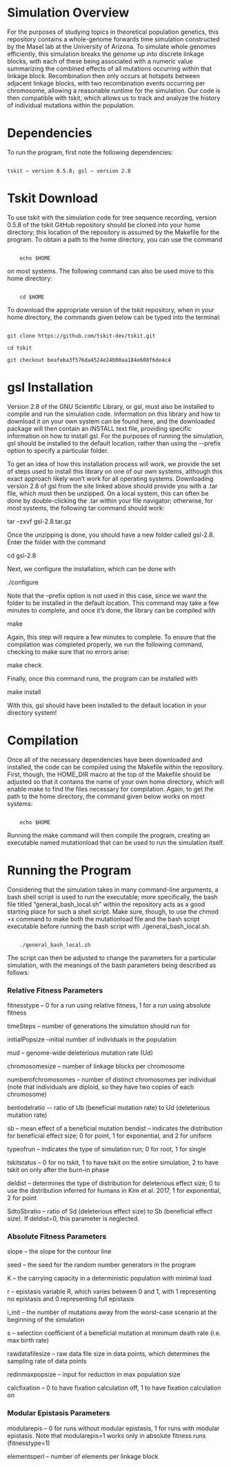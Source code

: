  # Simulation Overview 

For the purposes of studying topics in theoretical population genetics, this repository contains a whole-genome forwards time simulation constructed by the Masel lab at the University of Arizona. To simulate whole genomes efficiently, this simulation breaks the genome up into discrete linkage blocks, with each of these being associated with a numeric value summarizing the combined effects of all mutations occurring within that linkage block. Recombination then only occurs at hotspots between adjacent linkage blocks, with two recombination events occurring per chromosome, allowing a reasonable runtime for the simulation. Our code is then compatible with tskit, which allows us to track and analyze the history of individual mutations within the population. 

 

# Dependencies 

To run the program, first note the following dependencies: 

``` 

tskit – version 0.5.8; gsl – version 2.8 

``` 

# Tskit Download 

To use tskit with the simulation code for tree sequence recording, version 0.5.8 of the tskit GitHub repository should be cloned into your home directory; this location of the repository is assumed by the Makefile for the program. To obtain a path to the home directory, you can use the command  

``` 

	echo $HOME 

``` 

on most systems. The following command can also be used move to this home directory: 

``` 

	cd $HOME 

``` 

To download the appropriate version of the tskit repository, when in your home directory, the commands given below can be typed into the terminal: 

``` 

git clone https://github.com/tskit-dev/tskit.git 

cd tskit 

git checkout beafeba3f576da4524e24b00aa184e608f6de4c4 

``` 

 

# gsl Installation 

Version 2.8 of the GNU Scientific Library, or gsl, must also be installed to compile and run the simulation code. Information on this library and how to download it on your own system can be found here, and the downloaded package will then contain an INSTALL text file, providing specific information on how to install gsl. For the purposes of running the simulation, gsl should be installed to the default location, rather than using the --prefix option to specify a particular folder.  

 

To get an idea of how this installation process will work, we provide the set of steps used to install this library on one of our own systems, although this exact approach likely won’t work for all operating systems. Downloading version 2.8 of gsl from the site linked above should provide you with a .tar file, which must then be unzipped. On a local system, this can often be done by double-clicking the .tar within your file navigator; otherwise, for most systems, the following tar command should work: 

tar –zxvf gsl-2.8.tar.gz 

Once the unzipping is done, you should have a new folder called gsl-2.8. Enter the folder with the command 

cd gsl-2.8 

Next, we configure the installation, which can be done with 

./configure 

Note that the –prefix option is not used in this case, since we want the folder to be installed in the default location. This command may take a few minutes to complete, and once it’s done, the library can be compiled with 

make 

Again, this step will require a few minutes to complete. To ensure that the compilation was completed properly, we run the following command, checking to make sure that no errors arise: 

make check 

Finally, once this command runs, the program can be installed with 

make install 

With this, gsl should have been installed to the default location in your directory system!  

 

# Compilation 

Once all of the necessary dependencies have been downloaded and installed, the code can be compiled using the Makefile within the repository. First, though, the HOME_DIR macro at the top of the Makefile should be adjusted so that it contains the name of your own home directory, which will enable make to find the files necessary for compilation. Again, to get the path to the home directory, the command given below works on most systems: 

``` 

	echo $HOME 

``` 

Running the make command will then compile the program, creating an executable named mutationload that can be used to run the simulation itself.  

 

# Running the Program 

Considering that the simulation takes in many command-line arguments, a bash shell script is used to run the executable; more specifically, the bash file titled “general_bash_local.sh” within the repository acts as a good starting place for such a shell script. Make sure, though, to use the  chmod +x command to make both the mutationload file and the bash script executable before running the bash script with ./general_bash_local.sh.  

``` 

	./general_bash_local.sh 

``` 

The script can then be adjusted to change the parameters for a particular simulation, with the meanings of the bash parameters being described as follows: 

### Relative Fitness Parameters 

fitnesstype – 0 for a run using relative fitness, 1 for a run using absolute fitness 

timeSteps – number of generations the simulation should run for 

initialPopsize –initial number of individuals in the population 

mud – genome-wide deleterious mutation rate (Ud) 

chromosomesize – number of linkage blocks per chromosome 

numberofchromosomes – number of distinct chromosomes per individual (note that individuals are diploid, so they have two copies of each chromosome) 

bentodelratio -- ratio of Ub (beneficial mutation rate) to Ud (deleterious mutation rate) 

sb – mean effect of a beneficial mutation 
	bendist – indicates the distribution for beneficial effect size; 0 for point, 1 for exponential, and 2 for uniform 

typeofrun – indicates the type of simulation run; 0 for root, 1 for single 

tskitstatus – 0 for no tskit, 1 to have tskit on the entire simulation, 2 to have tskit on only after the burn-in phase  

deldist – determines the type of distribution for deleterious effect size; 0 to use the distribution inferred for humans in  Kim et al. 2017, 1 for exponential, 2 for point 

SdtoSbratio – ratio of Sd (deleterious effect size) to Sb (beneficial effect size). If deldist=0, this parameter is neglected. 

 

### Absolute Fitness Parameters 

slope – the slope for the contour line 

seed – the seed for the random number generators in the program 

K – the carrying capacity in a deterministic population with minimal load 

r – epistasis variable R, which varies between 0 and 1, with 1 representing no epistasis and 0 representing full epistasis 

i_init – the number of mutations away from the worst-case scenario at the beginning of the simulation 

s – selection coefficient of a beneficial mutation at minimum death rate (i.e. max birth rate) 

rawdatafilesize – raw data file size in data points, which determines the sampling rate of data points 

redinmaxpopsize – input for reduction in max population size 

calcfixation – 0 to have fixation calculation off, 1 to have fixation calculation on  

 

### Modular Epistasis Parameters 

modularepis – 0 for runs without modular epistasis, 1 for runs with modular epistasis. Note that modularepis=1 works only in absolute fitness runs (fitnesstype=1) 

elementsperl – number of elements per linkage block 
